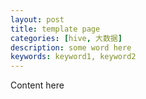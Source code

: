 ```yaml
---
layout: post
title: template page
categories: [hive, 大数据]
description: some word here
keywords: keyword1, keyword2
---
```


Content here
